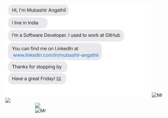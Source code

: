 <img src="https://github.com/MubashirAngathil/typing-intro/blob/main/chat.svg" width="458"  >

<img src="https://github-readme-streak-stats.herokuapp.com?user=MubashirAngathil&count_private=true&show_icons=true&theme=dark&date_format=M%20j%5B%2C%20Y%5D&background=000000&stroke=045E61&ring=18CABF&fire=07DDD6&currStreakNum=FFFFFF&currStreakLabel=00DDD5&border=FFFFFF&dates=0CAB31" width="410" align='left' >

<img src="https://github-readme-stats.vercel.app/api?username=MubashirAngathil&count_private=true&show_icons=true&theme=chartreuse-dark&background=000000" width="410" align='right' >

<img align="right" width='410' src="https://github-readme-stats.vercel.app/api/top-langs/?username=MubashirAngathil&layout=compact&theme=vision-friendly-dark" alt="Mr" />

<img  width='1000' src="https://activity-graph.herokuapp.com/graph?username=MubashirAngathil&theme=react-dark" alt="Mr" />


